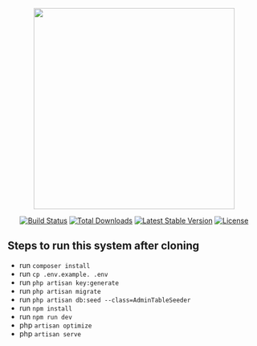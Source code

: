 <p align="center"><a href="https://laravel.com" target="_blank"><img src="https://brightspot-assets.churchofjesuschrist.org/dims4/default/a7b7563/2147483647/strip/false/crop/800x800+0+0/resize/500x500!/format/jpg/quality/90/?url=https%3A%2F%2Fassets.churchofjesuschrist.org%2F36b8dc6c6acc1ddddaf0c324ffc520ec6ce51185.jpeg" width="400"></a></p>

<p align="center">
<a href="https://travis-ci.org/laravel/framework"><img src="https://travis-ci.org/laravel/framework.svg" alt="Build Status"></a>
<a href="https://packagist.org/packages/laravel/framework"><img src="https://img.shields.io/packagist/dt/laravel/framework" alt="Total Downloads"></a>
<a href="https://packagist.org/packages/laravel/framework"><img src="https://img.shields.io/packagist/v/laravel/framework" alt="Latest Stable Version"></a>
<a href="https://packagist.org/packages/laravel/framework"><img src="https://img.shields.io/packagist/l/laravel/framework" alt="License"></a>
</p>

## Steps to run this system after cloning

-   run `composer install`
-   run `cp .env.example. .env`
-   run `php artisan key:generate`
-   run `php artisan migrate`
-   run `php artisan db:seed --class=AdminTableSeeder`
-   run `npm install`
-   run `npm run dev`
-   php `artisan optimize`
-   php `artisan serve`
